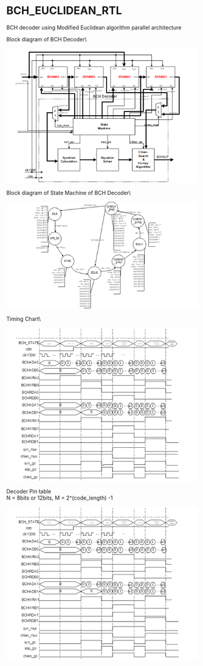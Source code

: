 # BCH_EUCLIDEAN_RTL
 BCH decoder using Modified Euclidean algorithm parallel architecture
 
Block diagram of BCH Decoder\

![alt text](https://github.com/exhan100chou/BCH_EUCLIDEAN_RTL/blob/main/photo/BCH1.png)

Block diagram of State Machine of BCH Decoder\

![alt text](https://github.com/exhan100chou/BCH_EUCLIDEAN_RTL/blob/main/photo/BCH2.png)

Timing Chart\

![alt text](https://github.com/exhan100chou/BCH_EUCLIDEAN_RTL/blob/main/photo/BCH3.png)

Decoder Pin table\
      N = 8bits or 12bits, M = 2^(code_length) -1
      
![alt text](https://github.com/exhan100chou/BCH_EUCLIDEAN_RTL/blob/main/photo/BCH4.png)

